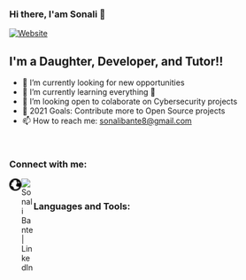 ### Hi there, I'am Sonali 👋

[![Website]](https://sonalibante.github.io/)

## I'm a Daughter, Developer, and Tutor!!

- 🔭 I’m currently looking for new opportunities
- 🌱 I’m currently learning everything 🤣
- 👯 I’m looking open to colaborate on Cybersecurity projects
- 🥅 2021 Goals: Contribute more to Open Source projects
- 📫 How to reach me: sonalibante8@gmail.com

</br>

### Connect with me:

[<img align="left" alt="https://sonalibante.github.io/" width="22px" src="https://raw.githubusercontent.com/iconic/open-iconic/master/svg/globe.svg" />][website]
[<img align="left" alt="Sonali Bante | LinkedIn" width="22px" src="https://cdn.jsdelivr.net/npm/simple-icons@v3/icons/linkedin.svg" />][linkedin]

</br>

### Languages and Tools:

[website]: https://sonalibante.github.io/
[linkedin]: https://www.linkedin.com/in/sonalibante/

